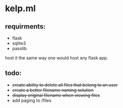 # kelp.ml

## requirments:
* flask
* sqlite3
* passlib

host it the same way one would host any flask app.

## todo:
* ~~create ability to delete all files that belong to an user~~
* ~~create a better filename naming solution~~
* ~~display original filename when viewing files~~
* add paging to /files
